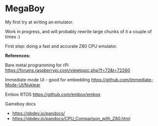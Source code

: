 # MegaBoy

My first try at writing an emulator. 

Work in progress, and will probably rewrite large chunks of it a couple of times :)

First step: doing a fast and accurate Z80 CPU emulator.

**References:**

Bare metal programming for rPi
https://forums.raspberrypi.com/viewtopic.php?f=72&t=72260

Immediate mode UI - good for embedding 
https://github.com/Immediate-Mode-UI/Nuklear

Embox RTOS
https://github.com/embox/embox

Gameboy docs

- https://gbdev.io/pandocs/
- https://gbdev.io/pandocs/CPU_Comparison_with_Z80.html